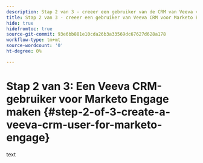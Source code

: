 ```yaml
---
description: Stap 2 van 3 - creeer een gebruiker van de CRM van Veeva voor Marketo Engage - Marketo Docs - de Documentatie van het Product
title: Stap 2 van 3 - creeer een gebruiker van Veeva CRM voor Marketo Engage
hide: true
hidefromtoc: true
source-git-commit: 93e6bb881e10cda26b3a33569dc67627d628a178
workflow-type: tm+mt
source-wordcount: '0'
ht-degree: 0%

---
```


# Stap 2 van 3: Een Veeva CRM-gebruiker voor Marketo Engage maken {#step-2-of-3-create-a-veeva-crm-user-for-marketo-engage}

text

